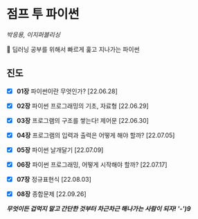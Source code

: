 # 점프 투 파이썬
*박응용, 이지퍼블리싱*

🐍 딥러닝 공부를 위해서 빠르게 훑고 지나가는 파이썬
## 진도
- [x]  **01장** 파이썬이란 무엇인가? [22.06.28]
- [x]  **02장** 파이썬 프로그래밍의 기초, 자료형 [22.06.29]
- [x]  **03장** 프로그램의 구조를 쌓는다! 제어문 [22.06.30]
- [x]  **04장** 프로그램의 입력과 출력은 어떻게 해야 할까? [22.07.05]
- [x]  **05장** 파이썬 날개달기 [22.07.09]
- [x]  **06장** 파이썬 프로그래밍, 어떻게 시작해야 할까? [22.07.17]
- [x]  **07장** 정규표현식 [22.08.03]
- [x]  **08장** 종합문제 [22.09.26]


***무엇이든 겁먹지 말고 간단한 것부터 차근차근 해나가는 사람이 되자! '-')9***